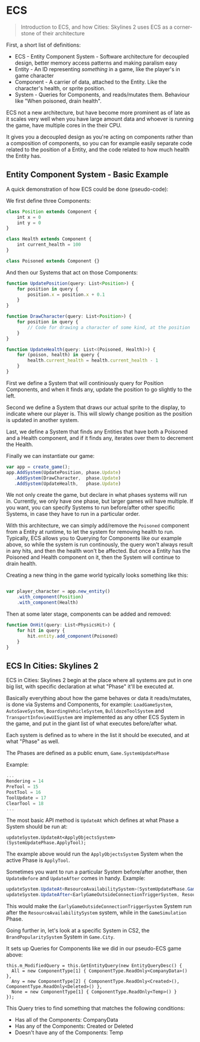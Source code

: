 # ECS

> Introduction to ECS, and how Cities: Skylines 2 uses ECS as a corner-stone of their architecture

First, a short list of definitions:

- ECS - Entity Component System - Software architecture for decoupled design, better memory access patterns and making paralism easy
- Entity - An ID representing *something* in a game, like the player's in game character
- Component - A carrier of data, attached to the Entity. Like the character's health, or sprite position.
- System - Queries for Components, and reads/mutates them. Behaviour like "When poisoned, drain health".

ECS not a new architecture, but have become more prominent as of late as it scales very well when you have large amount data and whoever is running the game, have multiple cores in the their CPU.

It gives you a decoupled design as you're acting on components rather than a composition of components, so you can for example easily separate code related to the position of a Entity, and the code related to how much health the Entity has.

## Entity Component System - Basic Example

A quick demonstration of how ECS could be done (pseudo-code):

We first define three Components:

```javascript
class Position extends Component {
    int x = 0
    int y = 0
}

class Health extends Component {
    int current_health = 100
}

class Poisoned extends Component {}
```

And then our Systems that act on those Components:

```javascript
function UpdatePosition(query: List<Position>) {
    for position in query {
        position.x = position.x + 0.1
    }
}

function DrawCharacter(query: List<Position>) {
    for position in query {
        // Code for drawing a character of some kind, at the position
    }
}

function UpdateHealth(query: List<(Poisoned, Health)>) {
    for (poison, health) in query {
        health.current_health = health.current_health - 1
    }
}
```

First we define a System that will continiously query for Position Components, and when it finds any, update the position to go slightly to the left.

Second we define a System that draws our actual sprite to the display, to indicate where our player is. This will slowly change position as the position is updated in another system.

Last, we define a System that finds any Entities that have both a Poisoned and a Health component, and if it finds any, iterates over them to decrement the Health.

Finally we can instantiate our game:

```javascript
var app = create_game();
app.AddSystem(UpdatePosition, phase.Update)
   .AddSystem(DrawCharacter,  phase.Update)
   .AddSystem(UpdateHealth,   phase.Update)
```

We not only create the game, but declare in what phases systems will run in. Currently, we only have one phase, but larger games will have multiple. If you want, you can specify Systems to run before/after other specific Systems, in case they have to run in a particular order.

With this architecture, we can simply add/remove the `Poisoned` component from a Entity at runtime, to let the system for removing health to run. Typically, ECS allows you to Querying for Components like our example above, so while the system is run continously, the query won't always result in any hits, and then the health won't be affected. But once a Entity has the Poisoned and Health component on it, then the System will continue to drain health.

Creating a new thing in the game world typically looks something like this:

```javascript

var player_character = app.new_entity()
    .with_component(Position)
    .with_component(Health)
```

Then at some later stage, components can be added and removed:

```javascript
function OnHit(query: List<PhysicsHit>) {
    for hit in query {
        hit.entity.add_component(Poisoned)
    }
}
```

## ECS In Cities: Skylines 2

ECS in Cities: Skylines 2 begin at the place where all systems are put in one big list, with specific declaration at what "Phase" it'll be executed at.

Basically everything about how the game behaves or data it reads/mutates, is done via Systems and Components, for example: `LoadGameSystem`, `AutoSaveSystem`, `BoardingVehicleSystem`, `BulldozeToolSystem` and `TransportInfoviewUISystem` are implemented as any other ECS System in the game, and put in the giant list of what executes before/after what.

Each system is defined as to where in the list it should be executed, and at what "Phase" as well.

The Phases are defined as a public enum, `Game.SystemUpdatePhase`

Example:

```csharp
...
Rendering = 14
PreTool = 15
PostTool = 16
ToolUpdate = 17
ClearTool = 18
...
```

The most basic API method  is `UpdateAt` which defines at what Phase a System should be run at:

```
updateSystem.UpdateAt<ApplyObjectsSystem>(SystemUpdatePhase.ApplyTool);
```

The example above would run the `ApplyObjectsSystem` System when the active Phase is `ApplyTool`.

Sometimes you want to run a particular System before/after another, then `UpdateBefore` and `UpdateAfter` comes in handy. Example:

```csharp
updateSystem.UpdateAt<ResourceAvailabilitySystem>(SystemUpdatePhase.GameSimulation);
updateSystem.UpdateAfter<EarlyGameOutsideConnectionTriggerSystem, ResourceAvailabilitySystem>(SystemUpdatePhase.GameSimulation);
```

This would make the `EarlyGameOutsideConnectionTriggerSystem` System run after the `ResourceAvailabilitySystem` system, while in the `GameSimulation` Phase.

Going further in, let's look at a specific System in CS2, the `BrandPopularitySystem` System in `Game.City`.

It sets up Queries for Components like we did in our pseudo-ECS game above:

```
this.m_ModifiedQuery = this.GetEntityQuery(new EntityQueryDesc() {
  All = new ComponentType[1] { ComponentType.ReadOnly<CompanyData>() },
  Any = new ComponentType[2] { ComponentType.ReadOnly<Created>(), ComponentType.ReadOnly<Deleted>() },
  None = new ComponentType[1] { ComponentType.ReadOnly<Temp>() }
});
```

This Query tries to find something that matches the following conditions:

- Has all of the Components: CompanyData
- Has any of the Components: Created or Deleted
- Doesn't have any of the Components: Temp